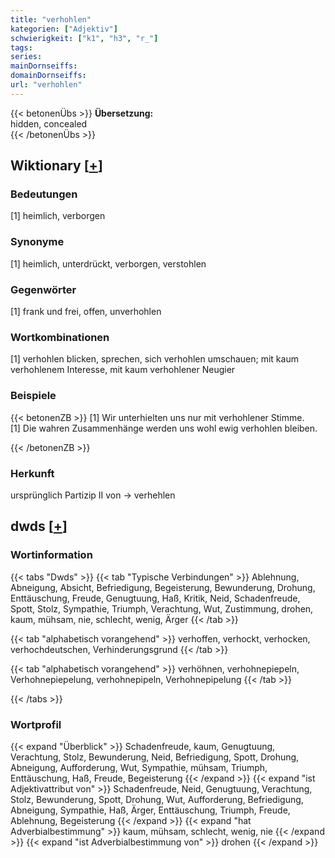 ```yaml
---
title: "verhohlen"
kategorien: ["Adjektiv"]
schwierigkeit: ["k1", "h3", "r_"]
tags:
series:
mainDornseiffs:
domainDornseiffs:
url: "verhohlen"
---
```


{{< betonenÜbs >}}
**Übersetzung:**  
hidden, concealed  
{{< /betonenÜbs >}}

## Wiktionary [[+](https://de.wiktionary.org/wiki/verhohlen)]

### Bedeutungen
[1] heimlich, verborgen  

### Synonyme
[1] heimlich, unterdrückt, verborgen, verstohlen  

### Gegenwörter
[1] frank und frei, offen, unverhohlen  

### Wortkombinationen
[1] verhohlen blicken, sprechen, sich verhohlen umschauen; mit kaum verhohlenem Interesse, mit kaum verhohlener Neugier  

### Beispiele
{{< betonenZB >}}
[1] Wir unterhielten uns nur mit verhohlener Stimme.  
[1] Die wahren Zusammenhänge werden uns wohl ewig verhohlen bleiben.  

{{< /betonenZB >}}
### Herkunft
ursprünglich Partizip II von → verhehlen  



## dwds [[+](https://www.dwds.de/wb/verhohlen)]

### Wortinformation
{{< tabs "Dwds" >}}
{{< tab "Typische Verbindungen" >}}
Ablehnung, Abneigung, Absicht, Befriedigung, Begeisterung, Bewunderung, Drohung, Enttäuschung, Freude, Genugtuung, Haß, Kritik, Neid, Schadenfreude, Spott, Stolz, Sympathie, Triumph, Verachtung, Wut, Zustimmung, drohen, kaum, mühsam, nie, schlecht, wenig, Ärger
{{< /tab >}}

{{< tab "alphabetisch vorangehend" >}}
verhoffen, verhockt, verhocken, verhochdeutschen, Verhinderungsgrund
{{< /tab >}}

{{< tab "alphabetisch vorangehend" >}}
verhöhnen, verhohnepiepeln, Verhohnepiepelung, verhohnepipeln, Verhohnepipelung
{{< /tab >}}

{{< /tabs >}}

### Wortprofil
{{< expand "Überblick" >}} Schadenfreude, kaum, Genugtuung, Verachtung, Stolz, Bewunderung, Neid, Befriedigung, Spott, Drohung, Abneigung, Aufforderung, Wut, Sympathie, mühsam, Triumph, Enttäuschung, Haß, Freude, Begeisterung {{< /expand >}}
{{< expand "ist Adjektivattribut von" >}} Schadenfreude, Neid, Genugtuung, Verachtung, Stolz, Bewunderung, Spott, Drohung, Wut, Aufforderung, Befriedigung, Abneigung, Sympathie, Haß, Ärger, Enttäuschung, Triumph, Freude, Ablehnung, Begeisterung {{< /expand >}}
{{< expand "hat Adverbialbestimmung" >}} kaum, mühsam, schlecht, wenig, nie {{< /expand >}}
{{< expand "ist Adverbialbestimmung von" >}} drohen {{< /expand >}}

